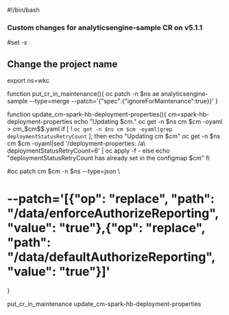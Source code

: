 #!/bin/bash

### Custom changes for analyticsengine-sample CR on v5.1.1

#set -x

## Change the project name
export ns=wkc

function put_cr_in_maintenance(){
  oc patch -n $ns ae analyticsengine-sample --type=merge --patch='{"spec":{"ignoreForMaintenance":true}}'
}

function update_cm-spark-hb-deployment-properties(){
  cm=spark-hb-deployment-properties
  echo "Updating $cm."
  oc get -n $ns cm $cm -oyaml > cm_$cm$$.yaml
  if [ ! `oc get -n $ns cm $cm -oyaml|grep deploymentStatusRetryCount` ]; then
	  echo "Updating cm $cm"
	  oc get -n $ns cm $cm -oyaml|sed '/deployment-properties: /a\    deploymentStatusRetryCount=6' | oc apply -f -
  else
	  echo "deploymentStatusRetryCount has already set in the configmap $cm"
  fi

  #oc patch cm $cm -n $ns --type=json \
  #   --patch='[{"op": "replace", "path": "/data/enforceAuthorizeReporting", "value": "true"},{"op": "replace", "path": "/data/defaultAuthorizeReporting", "value": "true"}]'
}

put_cr_in_maintenance
update_cm-spark-hb-deployment-properties
